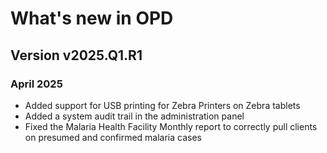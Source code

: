 # What's new in OPD

## Version v2025.Q1.R1
### April 2025

- Added support for USB printing for Zebra Printers on Zebra tablets
- Added a system audit trail in the administration panel
- Fixed the Malaria Health Facility Monthly report to correctly pull clients on presumed and confirmed malaria cases